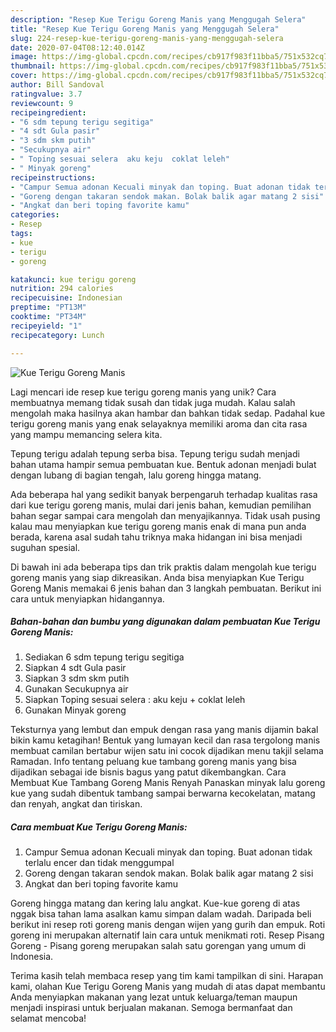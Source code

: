 ```yaml
---
description: "Resep Kue Terigu Goreng Manis yang Menggugah Selera"
title: "Resep Kue Terigu Goreng Manis yang Menggugah Selera"
slug: 224-resep-kue-terigu-goreng-manis-yang-menggugah-selera
date: 2020-07-04T08:12:40.014Z
image: https://img-global.cpcdn.com/recipes/cb917f983f11bba5/751x532cq70/kue-terigu-goreng-manis-foto-resep-utama.jpg
thumbnail: https://img-global.cpcdn.com/recipes/cb917f983f11bba5/751x532cq70/kue-terigu-goreng-manis-foto-resep-utama.jpg
cover: https://img-global.cpcdn.com/recipes/cb917f983f11bba5/751x532cq70/kue-terigu-goreng-manis-foto-resep-utama.jpg
author: Bill Sandoval
ratingvalue: 3.7
reviewcount: 9
recipeingredient:
- "6 sdm tepung terigu segitiga"
- "4 sdt Gula pasir"
- "3 sdm skm putih"
- "Secukupnya air"
- " Toping sesuai selera  aku keju  coklat leleh"
- " Minyak goreng"
recipeinstructions:
- "Campur Semua adonan Kecuali minyak dan toping. Buat adonan tidak terlalu encer dan tidak menggumpal"
- "Goreng dengan takaran sendok makan. Bolak balik agar matang 2 sisi"
- "Angkat dan beri toping favorite kamu"
categories:
- Resep
tags:
- kue
- terigu
- goreng

katakunci: kue terigu goreng 
nutrition: 294 calories
recipecuisine: Indonesian
preptime: "PT13M"
cooktime: "PT34M"
recipeyield: "1"
recipecategory: Lunch

---
```



![Kue Terigu Goreng Manis](https://img-global.cpcdn.com/recipes/cb917f983f11bba5/751x532cq70/kue-terigu-goreng-manis-foto-resep-utama.jpg)

Lagi mencari ide resep kue terigu goreng manis yang unik? Cara membuatnya memang tidak susah dan tidak juga mudah. Kalau salah mengolah maka hasilnya akan hambar dan bahkan tidak sedap. Padahal kue terigu goreng manis yang enak selayaknya memiliki aroma dan cita rasa yang mampu memancing selera kita.

Tepung terigu adalah tepung serba bisa. Tepung terigu sudah menjadi bahan utama hampir semua pembuatan kue. Bentuk adonan menjadi bulat dengan lubang di bagian tengah, lalu goreng hingga matang.

Ada beberapa hal yang sedikit banyak berpengaruh terhadap kualitas rasa dari kue terigu goreng manis, mulai dari jenis bahan, kemudian pemilihan bahan segar sampai cara mengolah dan menyajikannya. Tidak usah pusing kalau mau menyiapkan kue terigu goreng manis enak di mana pun anda berada, karena asal sudah tahu triknya maka hidangan ini bisa menjadi suguhan spesial.


Di bawah ini ada beberapa tips dan trik praktis dalam mengolah kue terigu goreng manis yang siap dikreasikan. Anda bisa menyiapkan Kue Terigu Goreng Manis memakai 6 jenis bahan dan 3 langkah pembuatan. Berikut ini cara untuk menyiapkan hidangannya.

<!--inarticleads1-->

##### Bahan-bahan dan bumbu yang digunakan dalam pembuatan Kue Terigu Goreng Manis:

1. Sediakan 6 sdm tepung terigu segitiga
1. Siapkan 4 sdt Gula pasir
1. Siapkan 3 sdm skm putih
1. Gunakan Secukupnya air
1. Siapkan  Toping sesuai selera : aku keju + coklat leleh
1. Gunakan  Minyak goreng


Teksturnya yang lembut dan empuk dengan rasa yang manis dijamin bakal bikin kamu ketagihan! Bentuk yang lumayan kecil dan rasa tergolong manis membuat camilan bertabur wijen satu ini cocok dijadikan menu takjil selama Ramadan. Info tentang peluang kue tambang goreng manis yang bisa dijadikan sebagai ide bisnis bagus yang patut dikembangkan. Cara Membuat Kue Tambang Goreng Manis Renyah  Panaskan minyak lalu goreng kue yang sudah dibentuk tambang sampai berwarna kecokelatan, matang dan renyah, angkat dan tiriskan. 

<!--inarticleads2-->

##### Cara membuat Kue Terigu Goreng Manis:

1. Campur Semua adonan Kecuali minyak dan toping. Buat adonan tidak terlalu encer dan tidak menggumpal
1. Goreng dengan takaran sendok makan. Bolak balik agar matang 2 sisi
1. Angkat dan beri toping favorite kamu


Goreng hingga matang dan kering lalu angkat. Kue-kue goreng di atas nggak bisa tahan lama asalkan kamu simpan dalam wadah. Daripada beli berikut ini resep roti goreng manis dengan wijen yang gurih dan empuk. Roti goreng ini merupakan alternatif lain cara untuk menikmati roti. Resep Pisang Goreng - Pisang goreng merupakan salah satu gorengan yang umum di Indonesia. 

Terima kasih telah membaca resep yang tim kami tampilkan di sini. Harapan kami, olahan Kue Terigu Goreng Manis yang mudah di atas dapat membantu Anda menyiapkan makanan yang lezat untuk keluarga/teman maupun menjadi inspirasi untuk berjualan makanan. Semoga bermanfaat dan selamat mencoba!
